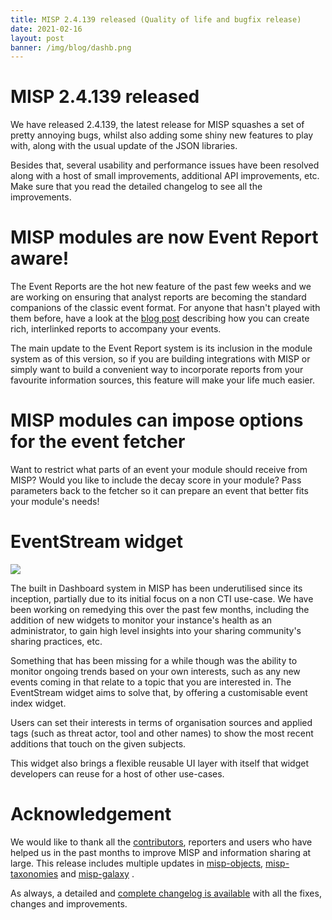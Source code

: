 ```yaml
---
title: MISP 2.4.139 released (Quality of life and bugfix release)
date: 2021-02-16
layout: post
banner: /img/blog/dashb.png
---
```


# MISP 2.4.139 released

We have released 2.4.139, the latest release for MISP squashes a set of pretty annoying bugs, whilst also adding some shiny new features to play with, along with the usual update of the JSON libraries.

Besides that, several usability and performance issues have been resolved along with a host of small improvements, additional API improvements, etc. Make sure that you read the detailed changelog to see all the improvements.

# MISP modules are now Event Report aware!

The Event Reports are the hot new feature of the past few weeks and we are working on ensuring that analyst reports are becoming the standard companions of the classic event format. For anyone that hasn't played with them before, have a look at the [blog post](/2020/10/08/Event-Reports.html) describing how you can create rich, interlinked reports to accompany your events.

The main update to the Event Report system is its inclusion in the module system as of this version, so if you are building integrations with MISP or simply want to build a convenient way to incorporate reports from your favourite information sources, this feature will make your life much easier.

# MISP modules can impose options for the event fetcher

Want to restrict what parts of an event your module should receive from MISP? Would you like to include the decay score in your module? Pass parameters back to the fetcher so it can prepare an event that better fits your module's needs!

# EventStream widget

![](/img/blog/dashb.png)

The built in Dashboard system in MISP has been underutilised since its inception, partially due to its initial focus on a non CTI use-case. We have been working on remedying this over the past few months, including the addition of new widgets to monitor your instance's health as an administrator, to gain high level insights into your sharing community's sharing practices, etc.

Something that has been missing for a while though was the ability to monitor ongoing trends based on your own interests, such as any new events coming in that relate to a topic that you are interested in. The EventStream widget aims to solve that, by offering a customisable event index widget.

Users can set their interests in terms of organisation sources and applied tags (such as threat actor, tool and other names) to show the most recent additions that touch on the given subjects.

This widget also brings a flexible reusable UI layer with itself that widget developers can reuse for a host of other use-cases.

# Acknowledgement

We would like to thank all the [contributors](/contributors), reporters and users who have helped us in the past months to improve MISP and information sharing at large. This release includes multiple updates in [misp-objects](/objects.html), [misp-taxonomies](/taxonomies.html) and [misp-galaxy](/galaxy.html)
.

As always, a detailed and [complete changelog is available](/Changelog.txt) with all the fixes, changes and improvements.

